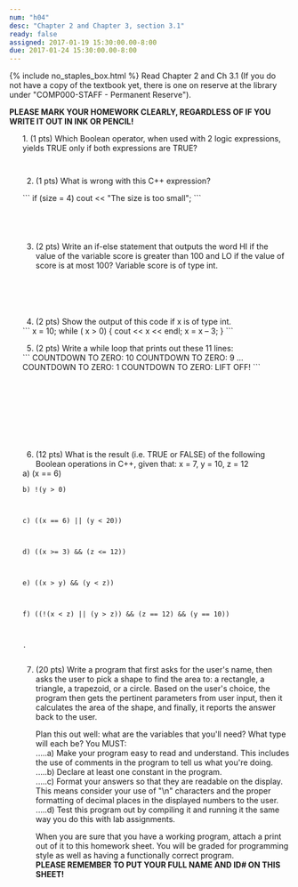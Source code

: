 ```yaml
---
num: "h04"
desc: "Chapter 2 and Chapter 3, section 3.1"
ready: false
assigned: 2017-01-19 15:30:00.00-8:00
due: 2017-01-24 15:30:00.00-8:00
---
```

{% include no_staples_box.html %}
Read Chapter 2 and Ch 3.1 (If you do not have a copy of the textbook yet, there is one on reserve at the library under "COMP000-STAFF - Permanent Reserve").

<b>PLEASE MARK YOUR HOMEWORK CLEARLY, REGARDLESS OF IF YOU WRITE IT OUT IN INK OR PENCIL!</b>

<ol markdown="1">
1.	(1 pts) Which Boolean operator, when used with 2 logic expressions, yields TRUE only if both expressions are TRUE?
  <div style="margin-bottom:3em"></div>

2.	(1 pts) What is wrong with this C++ expression?
  <div style="margin-bottom:1em"></div>
  <div markdown="1">
```
if (size = 4)
   cout << "The size is too small";
```
  </div>
  <div style="margin-bottom:5em"></div>

3.	(2 pts) Write an if-else statement that outputs the word HI if the value of the variable score is greater than 100 and LO if the value of score is at most 100? Variable score is of type int. 
  <div style="margin-bottom:6em"></div>

4.	(2 pts) Show the output of this code if x is of type int.
<div markdown="1">
```
x = 10;
while ( x > 0) {
   cout << x << endl;
   x = x – 3;
 }
```
</div> 
  <div class="pagebreak"></div>

5.	(2 pts) Write a while loop that prints out these 11 lines: 
<div markdown="1">
```
COUNTDOWN TO ZERO: 10
COUNTDOWN TO ZERO: 9
...
COUNTDOWN TO ZERO: 1
COUNTDOWN TO ZERO: LIFT OFF!
```
</div>
<div style="margin-bottom:10em"></div>

6.	(12 pts)  What is the result (i.e. TRUE or FALSE) of the following Boolean operations in C++, given that: x = 7, y = 10, z = 12
	<div style="margin-bottom:0em"></div>
<div markdown="1">
	a) (x == 6)



	b) !(y > 0)



	c) ((x == 6) || (y < 20))
	
	
	
	d) ((x >= 3) && (z <= 12))
	
	
	
	e) ((x > y) && (y < z))
	
	
	
	f) ((!(x < z) || (y > z)) && (z == 12) && (y == 10))
	
	
	
	.	
</div>
<div style="margin-bottom:2em"></div>


7.	(20 pts) Write a program that first asks for the user's name, then asks the user to pick a shape to find the area to: a rectangle, a triangle, a trapezoid, or a circle. Based on the user's choice, the program then gets the pertinent parameters from user input, then it calculates the area of the shape, and finally, it reports the answer back to the user.
	<div style="margin-bottom:1em"></div>
	Plan this out well: what are the variables that you'll need? What type will each be? You MUST:
	<div style="margin-bottom:0em"></div>
	.....a) Make your program easy to read and understand. This includes the use of comments in the program to tell us what you're doing.
	<div style="margin-bottom:0em"></div>
	.....b) Declare at least one constant in the program.
	<div style="margin-bottom:0em"></div>
	.....c) Format your answers so that they are readable on the display. This means consider your use of "\n" characters and the proper formatting of decimal places in the displayed numbers to the user.
	<div style="margin-bottom:0em"></div>
	.....d) Test this program out by compiling it and running it the same way you do this with lab assignments.
	<div style="margin-bottom:1em"></div>
	When you are sure that you have a working program, attach a print out of it to this homework sheet.
	You will be graded for programming style as well as having a functionally correct program.
	<div style="margin-bottom:0em"></div>
	<b>PLEASE REMEMBER TO PUT YOUR FULL NAME AND ID# ON THIS SHEET!</b>
	
</ol>
